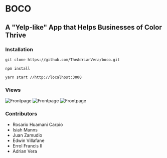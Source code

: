 # BOCO

## A "Yelp-like" App that Helps Businesses of Color Thrive

### Installation
```
git clone https://github.com/TheAdrianVera/boco.git

npm install

yarn start //http://localhost:3000
```
### Views

![Frontpage](./src/static/images/screen1.png)
![Frontpage](./src/static/images/screen2.png)
![Frontpage](./src/static/images/web-gif.gif)

### Contributors
- Rosario Huamani Carpio
- Isiah Manns
- Juan Zamudio
- Edwin Villafane
- Errol Francis II
- Adrian Vera
